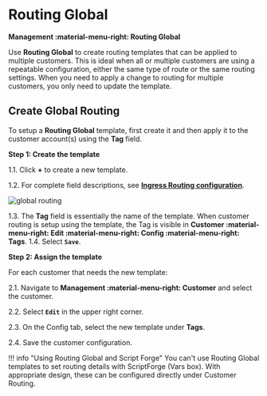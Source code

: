 # Routing Global
**Management :material-menu-right: Routing Global**

Use **Routing Global** to create routing templates that can be applied to multiple customers. This is ideal when all or multiple customers are using a repeatable configuration, either the same type of route or the same routing settings. When you need to apply a change to routing for multiple customers, you only need to update the template. 

## Create Global Routing
To setup a **Routing Global** template, first create it and then apply it to the customer account(s) using the **Tag** field. 

**Step 1: Create the template**

1.1. Click **+** to create a new template.

1.2. For complete field descriptions, see [**Ingress Routing configuration**](https://docs.connexcs.com/customer/routing/#configure-routing).

![global routing](/misc/img/routing-global.png)

1.3. The **Tag** field is essentially the name of the template. When customer routing is setup using the template, the Tag is visible in **Customer :material-menu-right: Edit :material-menu-right: Config :material-menu-right: Tags**.
1.4. Select **`Save`**.

**Step 2: Assign the template**

For each customer that needs the new template:

2.1. Navigate to **Management :material-menu-right: Customer** and select the customer.

2.2. Select **`Edit`** in the upper right corner.

2.3. On the Config tab, select the new template under **Tags**.

2.4. Save the customer configuration. 

!!! info "Using Routing Global and Script Forge"
    You can't use Routing Global templates to set routing details with ScriptForge (Vars box). With appropriate design, these can be configured directly under Customer Routing.
<!--stackedit_data:
eyJoaXN0b3J5IjpbMTIyMDYyNDUyNSwxMzQxNTk5NjUwLC0xOT
U3MDM5MTIsMTU3NzMyMTEzNSwxMTA1MTgzNTEyLC00MDQwMTQx
MDJdfQ==
-->